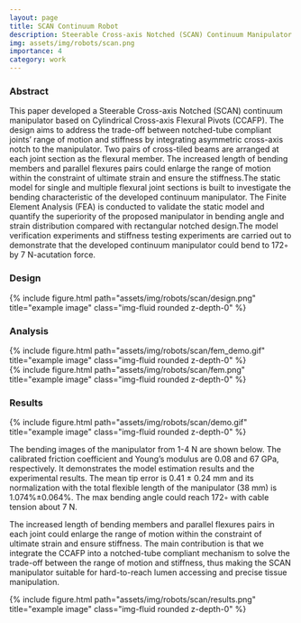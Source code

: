 ```yaml
---
layout: page
title: SCAN Continuum Robot
description: Steerable Cross-axis Notched (SCAN) Continuum Manipulator
img: assets/img/robots/scan.png
importance: 4
category: work
---
```



### Abstract

This paper developed a Steerable Cross-axis Notched (SCAN) continuum manipulator based on Cylindrical Cross-axis Flexural Pivots (CCAFP). The design aims to address the trade-off between notched-tube compliant joints’ range of motion and stiffness by integrating asymmetric cross-axis notch to the manipulator. Two pairs of cross-tiled beams are arranged at each joint section as the flexural member. The increased length of bending members and parallel flexures pairs could enlarge the range of motion within the constraint of ultimate strain and ensure the stiffness.The static model for single and multiple flexural joint sections is built to investigate the bending characteristic of the developed continuum manipulator. The Finite Element Analysis (FEA) is conducted to validate the static model and quantify the superiority of the proposed manipulator in bending angle and strain distribution compared with rectangular notched design.The model verification experiments and stiffness testing experiments are carried out to demonstrate that the developed continuum manipulator could bend to 172◦ by 7 N-acutation force.

### Design

<div class="row">
    <div class="col-sm-2">
    </div> 
    <div class="col-sm-8">
        {% include figure.html path="assets/img/robots/scan/design.png" title="example image" class="img-fluid rounded z-depth-0" %}
    </div>
    <div class="col-sm-2">
    </div> 
</div>

### Analysis
<div class="row">
    <div class="col-sm-5">
        {% include figure.html path="assets/img/robots/scan/fem_demo.gif" title="example image" class="img-fluid rounded z-depth-0" %}
    </div>
    <div class="col-sm-7">
        {% include figure.html path="assets/img/robots/scan/fem.png" title="example image" class="img-fluid rounded z-depth-0" %}
    </div>
</div>


### Results
<div class="row">
    <div class="col-sm-1">
    </div> 
    <div class="col-sm-10">
        {% include figure.html path="assets/img/robots/scan/demo.gif" title="example image" class="img-fluid rounded z-depth-0" %}
    </div>
    <div class="col-sm-2">
    </div> 
</div>

The bending images of the manipulator from 1-4 N are shown below. The calibrated friction coefficient and Young’s modulus are 0.08 and 67 GPa, respectively. It demonstrates the model estimation results and the experimental results. The mean tip error is 0.41 ± 0.24 mm and its normalization with the total flexible length of the manipulator (38 mm) is 1.074%±0.064%. The max bending angle could reach 172◦ with cable tension about 7 N. 

The increased length of bending members and parallel flexures pairs in each joint could enlarge the range of motion within the constraint of ultimate strain and ensure stiffness. The main contribution is that we integrate the CCAFP into a notched-tube compliant mechanism to solve the trade-off between the range of motion and stiffness, thus making the SCAN manipulator suitable for hard-to-reach lumen accessing and precise tissue manipulation.

<div class="row">
    <div class="col-sm-2">
    </div> 
    <div class="col-sm-8">
        {% include figure.html path="assets/img/robots/scan/results.png" title="example image" class="img-fluid rounded z-depth-0" %}
    </div>
    <div class="col-sm-2">
    </div> 
</div>